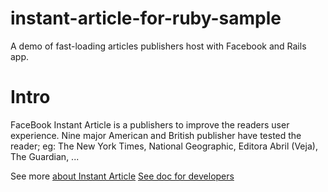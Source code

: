 # instant-article-for-ruby-sample

A demo of fast-loading articles publishers host with Facebook and Rails app.

# Intro

FaceBook Instant Article is a publishers to improve the readers user experience.
Nine major American and British publisher have tested the reader; eg: The New York Times, National Geographic, Editora Abril (Veja), The Guardian, ... 

See more [about Instant Article](https://instantarticles.fb.com/)
[See doc for developers](https://developers.facebook.com/docs/instant-articles/quickstart)
